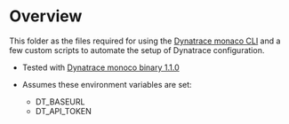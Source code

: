 # Overview

This folder as the files required for using the [Dynatrace monaco CLI](https://www.dynatrace.com/news/blog/monitoring-as-code/) and a few custom scripts to automate the setup of Dynatrace configuration.

* Tested with [Dynatrace monoco binary 1.1.0](https://github.com/dynatrace-oss/dynatrace-monitoring-as-code/releases/tag/v1.1.0)

* Assumes these environment variables are set:
    * DT_BASEURL
    * DT_API_TOKEN
